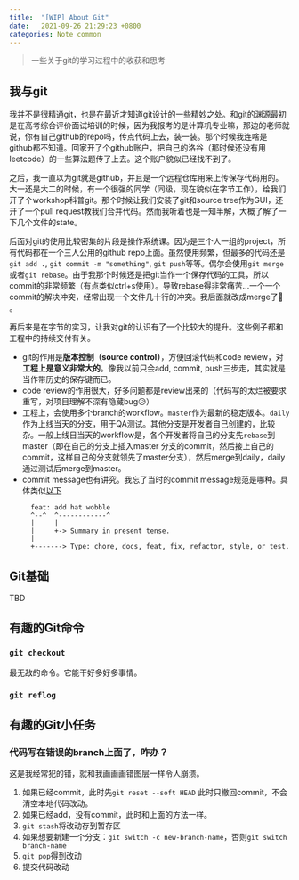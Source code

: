 ```yaml
---
title:  "[WIP] About Git"
date:   2021-09-26 21:29:23 +0800
categories: Note common
---
```

> 一些关于git的学习过程中的收获和思考

## 我与git

我并不是很精通git，也是在最近才知道git设计的一些精妙之处。和git的渊源最初是在高考综合评价面试培训的时候，因为我报考的是计算机专业嘛，那边的老师就说，你有自己github的repo吗，传点代码上去，装一装。那个时候我连啥是github都不知道。回家开了个github账户，把自己的洛谷（那时候还没有用leetcode）的一些算法题传了上去。这个账户貌似已经找不到了。

之后，我一直以为git就是github，并且是一个远程仓库用来上传保存代码用的。大一还是大二的时候，有一个很强的同学（同级，现在貌似在字节工作），给我们开了个workshop科普git。那个时候让我们安装了git和source tree作为GUI，还开了一个pull request教我们合并代码。然而我听着也是一知半解，大概了解了一下几个文件的state。

后面对git的使用比较密集的片段是操作系统课。因为是三个人一组的project，所有代码都在一个三人公用的github repo上面。虽然使用频繁，但最多的代码还是`git add .`, `git commit -m "something"`, `git push`等等。偶尔会使用`git merge`或者`git rebase`。由于我那个时候还是把git当作一个保存代码的工具，所以commit的非常频繁（有点类似ctrl+s使用）。导致rebase得非常痛苦...一个一个commit的解决冲突，经常出现一个文件几十行的冲突。我后面就改成merge了🤣 。

再后来是在字节的实习，让我对git的认识有了一个比较大的提升。这些例子都和工程中的持续交付有关。
* git的作用是**版本控制（source control）**，方便回滚代码和code review，对**工程上是意义非常大的**。像我以前只会add, commit, push三步走，其实就是当作带历史的保存键而已。
* code review的作用很大，好多问题都是review出来的（代码写的太烂被要求重写，对项目理解不深有隐藏bug😥）
* 工程上，会使用多个branch的workflow。`master`作为最新的稳定版本。`daily`作为上线当天的分支，用于QA测试。其他分支是开发者自己创建的，比较杂。一般上线日当天的workflow是，各个开发者将自己的分支先`rebase`到master（即在自己的分支上插入master 分支的commit，然后接上自己的commit，这样自己的分支就领先了master分支），然后merge到daily，daily通过测试后merge到master。
* commit message也有讲究。我忘了当时的commit message规范是哪种。具体类似[以下](https://www.conventionalcommits.org/en/v1.0.0/)
  ```
    feat: add hat wobble
    ^--^  ^------------^
    |     |
    |     +-> Summary in present tense.
    |
    +-------> Type: chore, docs, feat, fix, refactor, style, or test.
  ```


## Git基础
TBD

## 有趣的Git命令
### `git checkout`
最无敌的命令。它能干好多好多事情。

### `git reflog`

## 有趣的Git小任务

### 代码写在错误的branch上面了，咋办？
这是我经常犯的错，就和我画画画错图层一样令人崩溃。

1. 如果已经commit，此时先`git reset --soft HEAD` 此时只撤回commit，不会清空本地代码改动。
2. 如果已经add，没有commit，此时和上面的方法一样。
3. `git stash`将改动存到暂存区
4. 如果想要新建一个分支：`git switch -c new-branch-name`，否则`git switch branch-name`
5. `git pop`得到改动
6. 提交代码改动


